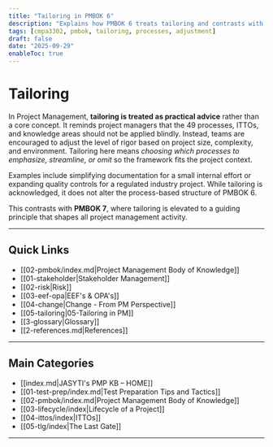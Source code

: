 ```yaml
---
title: "Tailoring in PMBOK 6"
description: "Explains how PMBOK 6 treats tailoring and contrasts with PMBOK 7’s principle-driven approach."
tags: [cmpa3302, pmbok, tailoring, processes, adjustment]
draft: false
date: "2025-09-29"
enableToc: true
---
```


# Tailoring

In Project Management, **tailoring is treated as practical advice** rather than a core concept. It reminds project managers that the 49 processes, ITTOs, and knowledge areas should not be applied blindly. Instead, teams are encouraged to adjust the level of rigor based on project size, complexity, and environment. Tailoring here means *choosing which processes to emphasize, streamline, or omit* so the framework fits the project context.  

Examples include simplifying documentation for a small internal effort or expanding quality controls for a regulated industry project. While tailoring is acknowledged, it does not alter the process-based structure of PMBOK 6.  

This contrasts with **PMBOK 7**, where tailoring is elevated to a guiding principle that shapes all project management activity.  

---
## Quick Links

- [[02-pmbok/index.md|Project Management Body of Knowledge]]
- [[01-stakeholder|Stakeholder Management]]
- [[02-risk|Risk]]
- [[03-eef-opa|EEF's & OPA's]]  
- [[04-change|Change - From PM Perspective]]
- [[05-tailoring|05-Tailoring in PM]]
- [[3-glossary|Glossary]]
- [[2-references.md|References]]

---
## Main Categories

- [[index.md|JASYTI's PMP KB – HOME]]
- [[01-test-prep/index.md|Test Preparation Tips and Tactics]]
- [[02-pmbok/index.md|Project Management Body of Knowledge]] 
- [[03-lifecycle/index|Lifecycle of a Project]]
- [[04-ittos/index|ITTOs]]
- [[05-tlg/index|The Last Gate]]

---
